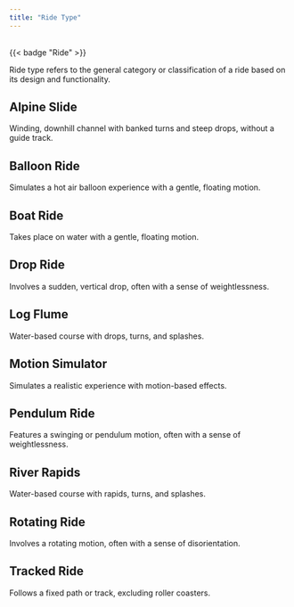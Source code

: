 ```yaml
---
title: "Ride Type"
---
```

<br/>
{{< badge "Ride" >}}

Ride type refers to the general category or classification of a ride based on its design and functionality.

## Alpine Slide
Winding, downhill channel with banked turns and steep drops, without a guide track.

## Balloon Ride
Simulates a hot air balloon experience with a gentle, floating motion.

## Boat Ride
Takes place on water with a gentle, floating motion.

## Drop Ride
Involves a sudden, vertical drop, often with a sense of weightlessness.

## Log Flume
Water-based course with drops, turns, and splashes.

## Motion Simulator
Simulates a realistic experience with motion-based effects.

## Pendulum Ride
Features a swinging or pendulum motion, often with a sense of weightlessness.

## River Rapids
Water-based course with rapids, turns, and splashes.

## Rotating Ride
Involves a rotating motion, often with a sense of disorientation.

## Tracked Ride
Follows a fixed path or track, excluding roller coasters.
